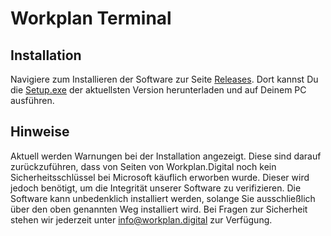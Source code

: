 # Workplan Terminal

## Installation

Navigiere zum Installieren der Software zur Seite  [Releases](https://github.com/Workplan-Digital/Terminal/releases). Dort kannst Du die [Setup.exe](https://github.com/Workplan-Digital/Terminal/releases/tag/v1.0.0) der aktuellsten Version herunterladen und auf Deinem PC ausführen.

## Hinweise
Aktuell werden Warnungen bei der Installation angezeigt. Diese sind darauf zurückzuführen, dass von Seiten von Workplan.Digital noch kein Sicherheitsschlüssel bei Microsoft käuflich erworben wurde. Dieser wird jedoch benötigt, um die Integrität unserer Software zu verifizieren. 
Die Software kann unbedenklich installiert werden, solange Sie ausschließlich über den oben genannten Weg installiert wird. Bei Fragen zur Sicherheit stehen wir jederzeit unter [info@workplan.digital](mailto:info@workplan.digital) zur Verfügung.
